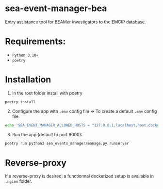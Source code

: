 # sea-event-manager-bea

Entry assistance tool for BEAMer investigators to the EMCIP database.


# Requirements:
- `Python 3.10+`
- `poetry`

# Installation
1) In the root folder install with poetry

```bash
poetry install
```

2) Configure the app with `.env` config file
=> To create a default `.env` config file:
```bash
echo 'SEA_EVENT_MANAGER_ALLOWED_HOSTS = "127.0.0.1,localhost,host.docker.internal"' > .env
```

3) Run the app (default to port 8000):

```bash
poetry run python3 sea_events_manager/manage.py runserver
```

# Reverse-proxy
If a reverse-proxy is desired, a functionnal dockerized setup is available in `.nginx` folder.

